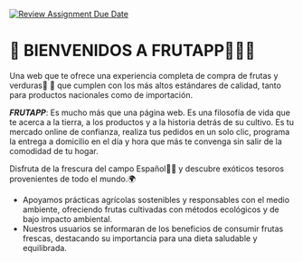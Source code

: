 [![Review Assignment Due Date](https://classroom.github.com/assets/deadline-readme-button-24ddc0f5d75046c5622901739e7c5dd533143b0c8e959d652212380cedb1ea36.svg)](https://classroom.github.com/a/xq5TwZF7)


# 👋  BIENVENIDOS A FRUTAPP🍎🍇🍒
 
 Una web que te ofrece una experiencia completa de compra de frutas y verduras🍅 🍍 que cumplen con los más altos estándares de calidad, tanto para productos nacionales como de importación.

 ***FRUTAPP***: Es mucho más que una página web. Es una filosofía de vida que te acerca a la tierra, a los productos y a la historia detrás de su cultivo. Es tu mercado online de confianza, realiza tus pedidos en un solo clic, programa la entrega a domicilio en el día y hora que más te convenga sin salir de la comodidad de tu hogar.

 Disfruta de la frescura del campo Español🥦🍆 y descubre exóticos tesoros provenientes de todo el mundo.🌍
 


- Apoyamos prácticas agrícolas sostenibles y responsables con el medio ambiente, ofreciendo frutas cultivadas con métodos ecológicos y de bajo impacto ambiental.
- Nuestros usuarios se informaran de los beneficios de consumir frutas frescas, destacando su importancia para una dieta 
saludable y equilibrada.


